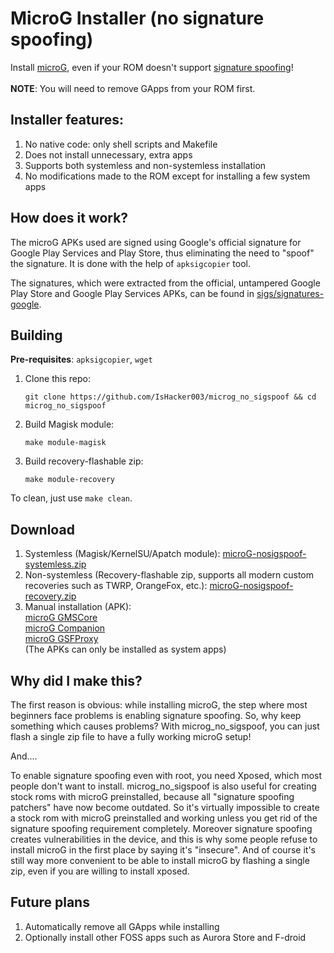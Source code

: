 # MicroG Installer (no signature spoofing)
Install [microG](https://microg.org), even if your ROM doesn't support [signature spoofing](https://github.com/microg/GmsCore/wiki/Signature-Spoofing)!
<br><br>**NOTE**: You will need to remove GApps from your ROM first.
## Installer features:
1. No native code: only shell scripts and Makefile
2. Does not install unnecessary, extra apps
3. Supports both systemless and non-systemless installation
4. No modifications made to the ROM except for installing a few system apps
## How does it work?
The microG APKs used are signed using Google's official signature for Google Play Services and Play Store, thus eliminating the need to "spoof" the signature. It is done with the help of `apksigcopier` tool.

The signatures, which were extracted from the official, untampered Google Play Store and Google Play Services APKs, can be found in [sigs/signatures-google](https://github.com/IsHacker003/microg_no_sigspoof/tree/master/sigs/signatures-google).
## Building
<b>Pre-requisites</b>: `apksigcopier`, `wget`
1. Clone this repo:
   ```
   git clone https://github.com/IsHacker003/microg_no_sigspoof && cd microg_no_sigspoof
   ```
2. Build Magisk module:
   ```
   make module-magisk
   ```
3. Build recovery-flashable zip:
   ```
   make module-recovery
   ```

To clean, just use `make clean`.
## Download
1. Systemless (Magisk/KernelSU/Apatch module): [microG-nosigspoof-systemless.zip
](https://github.com/IsHacker003/microg_no_sigspoof/releases/download/v1.0-prerelease/microG-nosigspoof-systemless.zip)
2. Non-systemless (Recovery-flashable zip, supports all modern custom recoveries such as TWRP, OrangeFox, etc.): [microG-nosigspoof-recovery.zip
](https://github.com/IsHacker003/microg_no_sigspoof/releases/download/v1.0-prerelease/microG-nosigspoof-recovery.zip)
3. Manual installation (APK):
   <br>[microG GMSCore](https://github.com/IsHacker003/microg_no_sigspoof/raw/refs/heads/master/apks/GmsCore.apk?download=)
   <br>[microG Companion](https://github.com/IsHacker003/microg_no_sigspoof/raw/refs/heads/master/apks/Phonesky.apk?download=)
   <br>[microG GSFProxy](https://github.com/IsHacker003/microg_no_sigspoof/raw/refs/heads/master/apks/GsfProxy.apk?download=)
<br>(The APKs can only be installed as system apps)

## Why did I make this?
The first reason is obvious: while installing microG, the step where most beginners face problems is enabling signature spoofing. So, why keep something which causes problems? With microg_no_sigspoof, you can just flash a single zip file to have a fully working microG setup!

And....

To enable signature spoofing even with root, you need Xposed, which most people don't want to install. microg_no_sigspoof is also useful for creating stock roms with microG preinstalled, because all "signature spoofing patchers" have now become outdated. So it's virtually impossible to create a stock rom with microG preinstalled and working unless you get rid of the signature spoofing requirement completely. Moreover signature spoofing creates vulnerabilities in the device, and this is why some people refuse to install microG in the first place by saying it's "insecure". And of course it's still way more convenient to be able to install microG by flashing a single zip, even if you are willing to install xposed.


## Future plans
1. Automatically remove all GApps while installing
2. Optionally install other FOSS apps such as Aurora Store and F-droid
